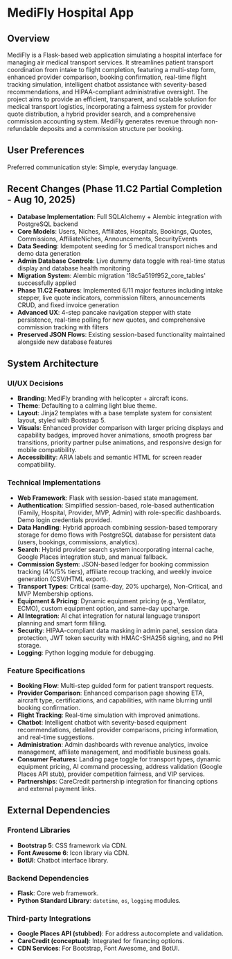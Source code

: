 # MediFly Hospital App

## Overview
MediFly is a Flask-based web application simulating a hospital interface for managing air medical transport services. It streamlines patient transport coordination from intake to flight completion, featuring a multi-step form, enhanced provider comparison, booking confirmation, real-time flight tracking simulation, intelligent chatbot assistance with severity-based recommendations, and HIPAA-compliant administrative oversight. The project aims to provide an efficient, transparent, and scalable solution for medical transport logistics, incorporating a fairness system for provider quote distribution, a hybrid provider search, and a comprehensive commission accounting system. MediFly generates revenue through non-refundable deposits and a commission structure per booking.

## User Preferences
Preferred communication style: Simple, everyday language.

## Recent Changes (Phase 11.C2 Partial Completion - Aug 10, 2025)
- **Database Implementation**: Full SQLAlchemy + Alembic integration with PostgreSQL backend
- **Core Models**: Users, Niches, Affiliates, Hospitals, Bookings, Quotes, Commissions, AffiliateNiches, Announcements, SecurityEvents
- **Data Seeding**: Idempotent seeding for 5 medical transport niches and demo data generation
- **Admin Database Controls**: Live dummy data toggle with real-time status display and database health monitoring
- **Migration System**: Alembic migration '18c5a519f952_core_tables' successfully applied
- **Phase 11.C2 Features**: Implemented 6/11 major features including intake stepper, live quote indicators, commission filters, announcements CRUD, and fixed invoice generation
- **Advanced UX**: 4-step pancake navigation stepper with state persistence, real-time polling for new quotes, and comprehensive commission tracking with filters
- **Preserved JSON Flows**: Existing session-based functionality maintained alongside new database features

## System Architecture

### UI/UX Decisions
- **Branding**: MediFly branding with helicopter + aircraft icons.
- **Theme**: Defaulting to a calming light blue theme.
- **Layout**: Jinja2 templates with a base template system for consistent layout, styled with Bootstrap 5.
- **Visuals**: Enhanced provider comparison with larger pricing displays and capability badges, improved hover animations, smooth progress bar transitions, priority partner pulse animations, and responsive design for mobile compatibility.
- **Accessibility**: ARIA labels and semantic HTML for screen reader compatibility.

### Technical Implementations
- **Web Framework**: Flask with session-based state management.
- **Authentication**: Simplified session-based, role-based authentication (Family, Hospital, Provider, MVP, Admin) with role-specific dashboards. Demo login credentials provided.
- **Data Handling**: Hybrid approach combining session-based temporary storage for demo flows with PostgreSQL database for persistent data (users, bookings, commissions, analytics).
- **Search**: Hybrid provider search system incorporating internal cache, Google Places integration stub, and manual fallback.
- **Commission System**: JSON-based ledger for booking commission tracking (4%/5% tiers), affiliate recoup tracking, and weekly invoice generation (CSV/HTML export).
- **Transport Types**: Critical (same-day, 20% upcharge), Non-Critical, and MVP Membership options.
- **Equipment & Pricing**: Dynamic equipment pricing (e.g., Ventilator, ECMO), custom equipment option, and same-day upcharge.
- **AI Integration**: AI chat integration for natural language transport planning and smart form filling.
- **Security**: HIPAA-compliant data masking in admin panel, session data protection, JWT token security with HMAC-SHA256 signing, and no PHI storage.
- **Logging**: Python logging module for debugging.

### Feature Specifications
- **Booking Flow**: Multi-step guided form for patient transport requests.
- **Provider Comparison**: Enhanced comparison page showing ETA, aircraft type, certifications, and capabilities, with name blurring until booking confirmation.
- **Flight Tracking**: Real-time simulation with improved animations.
- **Chatbot**: Intelligent chatbot with severity-based equipment recommendations, detailed provider comparisons, pricing information, and real-time suggestions.
- **Administration**: Admin dashboards with revenue analytics, invoice management, affiliate management, and modifiable business goals.
- **Consumer Features**: Landing page toggle for transport types, dynamic equipment pricing, AI command processing, address validation (Google Places API stub), provider competition fairness, and VIP services.
- **Partnerships**: CareCredit partnership integration for financing options and external payment links.

## External Dependencies

### Frontend Libraries
- **Bootstrap 5**: CSS framework via CDN.
- **Font Awesome 6**: Icon library via CDN.
- **BotUI**: Chatbot interface library.

### Backend Dependencies
- **Flask**: Core web framework.
- **Python Standard Library**: `datetime`, `os`, `logging` modules.

### Third-party Integrations
- **Google Places API (stubbed)**: For address autocomplete and validation.
- **CareCredit (conceptual)**: Integrated for financing options.
- **CDN Services**: For Bootstrap, Font Awesome, and BotUI.